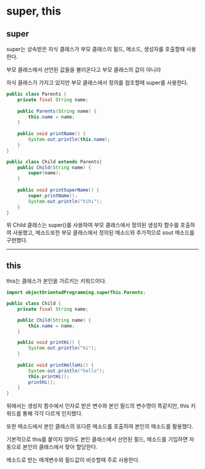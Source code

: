 # super, this

## super

super는 상속받은 자식 클래스가 부모 클래스의 필드, 메소드, 생성자를 호출할때 사용한다.

부모 클래스에서 선언된 값들을 불러온다고 부모 클래스의 값이 아니라

자식 클래스가 가지고 있지만 부모 클래스에서 정의를 참조할때 super를 사용한다.

```java
public class Parents {
    private final String name;
    
    public Parents(String name) {
        this.name = name;
    }
    
    public void printName() {
        System.out.println(this.name);
    }
}

public class Child extends Parents{
    public Child(String name) {
        super(name);
    }
    
    public void printSuperName() {
        super.printName();
        System.out.println("hihi");
    }
}
```

위 Child 클래스는 super()를 사용하여 부모 클래스에서 정의된 생성자 함수를 호출하여 사용했고,
메소드또한 부모 클래스에서 정의된 메소드와 추가적으로 sout 메소드를 구현했다.

---

## this

this는 클래스가 본인을 가르키는 키워드이다.

```java
import objectOrientedProgramming.superThis.Parents;

public class Child {
    private final String name;

    public Child(String name) {
        this.name = name;
    }

    public void printHi() {
        System.out.println("hi");
    }
    
    public void printHelloHi() {
        System.out.println("hello");
        this.printHi();
        printHi();
    }
}
```

위에서는 생성자 함수에서 인자로 받은 변수와 본인 필드의 변수명이 똑같지만,
this 키워드를 통해 각각 다르게 인지했다.

또한 메소드에서 본인 클래스의 또다른 메소드를 호출하여 본인의 메소드를 활용했다.

기본적으로 this를 붙이지 않아도 본인 클래스에서 선언된 필드, 메소드를 기입하면
자동으로 본인의 클래스에서 찾아 할당한다.

메소드로 받는 매개변수와 필드값이 비슷할때 주로 사용한다.
